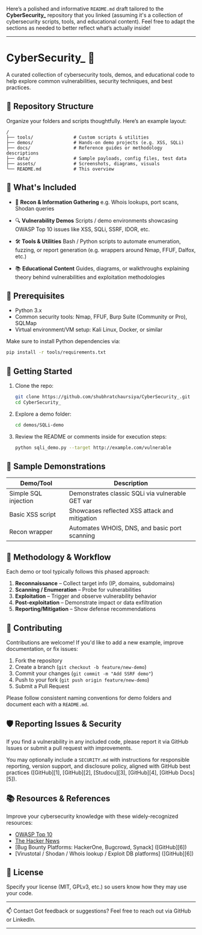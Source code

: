 Here’s a polished and informative `README.md` draft tailored to the **CyberSecurity\_** repository that you linked (assuming it's a collection of cybersecurity scripts, tools, and educational content). Feel free to adapt the sections as needed to better reflect what’s actually inside!

---

# CyberSecurity\_ 🚀

A curated collection of cybersecurity tools, demos, and educational code to help explore common vulnerabilities, security techniques, and best practices.

## 📂 Repository Structure

Organize your folders and scripts thoughtfully. Here’s an example layout:

```
/
├── tools/               # Custom scripts & utilities
├── demos/               # Hands‑on demo projects (e.g. XSS, SQLi)
├── docs/                # Reference guides or methodology descriptions
├── data/                # Sample payloads, config files, test data
├── assets/              # Screenshots, diagrams, visuals
└── README.md            # This overview
```

## 🎯 What's Included

* 🚩 **Recon & Information Gathering**
  e.g. Whois lookups, port scans, Shodan queries

* 🔍 **Vulnerability Demos**
  Scripts / demo environments showcasing OWASP Top 10 issues like XSS, SQLi, SSRF, IDOR, etc.

* 🛠️ **Tools & Utilities**
  Bash / Python scripts to automate enumeration, fuzzing, or report generation (e.g. wrappers around Nmap, FFUF, Dalfox, etc.)

* 📚 **Educational Content**
  Guides, diagrams, or walkthroughs explaining theory behind vulnerabilities and exploitation methodologies

## 🧰 Prerequisites

* Python 3.x
* Common security tools: Nmap, FFUF, Burp Suite (Community or Pro), SQLMap
* Virtual environment/VM setup: Kali Linux, Docker, or similar

Make sure to install Python dependencies via:

```bash
pip install -r tools/requirements.txt
```

## 🚀 Getting Started

1. Clone the repo:

   ```bash
   git clone https://github.com/shubhratchaursiya/CyberSecurity_.git
   cd CyberSecurity_
   ```
2. Explore a demo folder:

   ```bash
   cd demos/SQLi-demo
   ```
3. Review the README or comments inside for execution steps:

   ```bash
   python sqli_demo.py --target http://example.com/vulnerable
   ```

## 🧪 Sample Demonstrations

| Demo/Tool            | Description                                      |
| -------------------- | ------------------------------------------------ |
| Simple SQL injection | Demonstrates classic SQLi via vulnerable GET var |
| Basic XSS script     | Showcases reflected XSS attack and mitigation    |
| Recon wrapper        | Automates WHOIS, DNS, and basic port scanning    |

## 📖 Methodology & Workflow

Each demo or tool typically follows this phased approach:

1. **Reconnaissance** – Collect target info (IP, domains, subdomains)
2. **Scanning / Enumeration** – Probe for vulnerabilities
3. **Exploitation** – Trigger and observe vulnerability behavior
4. **Post‑exploitation** – Demonstrate impact or data exfiltration
5. **Reporting/Mitigation** – Show defense recommendations

## 🧥 Contributing

Contributions are welcome! If you'd like to add a new example, improve documentation, or fix issues:

1. Fork the repository
2. Create a branch (`git checkout -b feature/new-demo`)
3. Commit your changes (`git commit -m "Add SSRF demo"`)
4. Push to your fork (`git push origin feature/new-demo`)
5. Submit a Pull Request

Please follow consistent naming conventions for demo folders and document each with a `README.md`.

## 🛡 Reporting Issues & Security

If you find a vulnerability in any included code, please report it via GitHub Issues or submit a pull request with improvements.

You may optionally include a `SECURITY.md` with instructions for responsible reporting, version support, and disclosure policy, aligned with GitHub best practices ([GitHub][1], [GitHub][2], [Studocu][3], [GitHub][4], [GitHub Docs][5]).

## 📚 Resources & References

Improve your cybersecurity knowledge with these widely-recognized resources:

* [OWASP Top 10](https://owasp.org/Top10/)
* [The Hacker News](https://thehackernews.com/)
* \[Bug Bounty Platforms: HackerOne, Bugcrowd, Synack] ([GitHub][6])
* \[Virustotal / Shodan / Whois lookup / Exploit DB platforms] ([GitHub][6])

## 📜 License

Specify your license (MIT, GPLv3, etc.) so users know how they may use your code.

---
📫 Contact
Got feedback or suggestions? Feel free to reach out via GitHub or LinkedIn.

---
